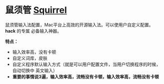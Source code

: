# 鼠须管 [Squirrel](http://rime.im/)

鼠须管输入法配置，Mac平台上高效的开源输入法。可以使用户自定义配置。__hack__ 的专属 必备输入神器。

__特点：__

- 输入效率高，没有卡顿
- 自定义词库，皮肤
- 自定义程序默认输入方式（就是可以用户配置文件，当用户切换程序的时候，自动切换中 英文输入）
- __重要的事情说3遍，输入效率高，流畅没有卡顿，输入效率高，流畅没有卡顿__
